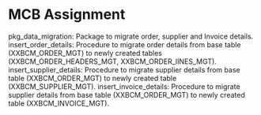 # MCB Assignment
pkg_data_migration: Package to migrate order, supplier and Invoice details.
insert_order_details: Procedure to migrate order details from base table (XXBCM_ORDER_MGT) to newly created tables (XXBCM_ORDER_HEADERS_MGT, XXBCM_ORDER_lINES_MGT).
insert_supplier_details: Procedure to migrate supplier details from base table (XXBCM_ORDER_MGT) to newly created table (XXBCM_SUPPLIER_MGT).
insert_invoice_details: Procedure to migrate supplier details from base table (XXBCM_ORDER_MGT) to newly created table (XXBCM_INVOICE_MGT).
